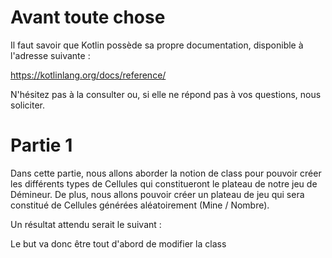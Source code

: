 # Avant toute chose

Il faut savoir que Kotlin possède sa propre documentation, disponible à l'adresse suivante :

https://kotlinlang.org/docs/reference/

N'hésitez pas à la consulter ou, si elle ne répond pas à vos questions, nous soliciter.

# Partie 1

Dans cette partie, nous allons aborder la notion de class pour pouvoir créer les différents types de Cellules qui constitueront le plateau de notre jeu de Démineur. De plus, nous allons pouvoir créer un plateau de jeu qui sera constitué de Cellules générées aléatoirement (Mine / Nombre).

Un résultat attendu serait le suivant :



Le but va donc être tout d'abord de modifier la class 
